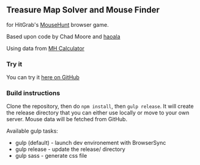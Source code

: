 ## Treasure Map Solver and Mouse Finder ##

for HitGrab's [MouseHunt](https://www.mousehuntgame.com/) browser game.

Based upon code by Chad Moore and [haoala](https://dl.dropboxusercontent.com/u/14589881/map.html)

Using data from [MH Calculator](http://goo.gl/y17T4q)

### Try it ###

You can try it [here on GitHub](http://olf.github.io/mhmapsolver/)

### Build instructions ###

Clone the repository, then do <code>npm install</code>, then <code>gulp release</code>. It will create the release directory that you can either use locally or move to your own server. Mouse data will be fetched from GitHub.

Available gulp tasks:

* gulp (default) - launch dev environement with BrowserSync
* gulp release - update the release/ directory
* gulp sass - generate css file
